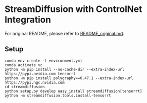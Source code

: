 # StreamDiffusion with ControlNet Integration

For original README, please refer to [README_original.md](./README_original.md).

## Setup

```
conda env create -f environment.yml
conda activate vc
python -m pip install --no-cache-dir --extra-index-url https://pypi.nvidia.com tensorrt
python -m pip install polygraphy==0.47.1 --extra-index-url https://pypi.ngc.nvidia.com
cd streamdiffusion
python setup.py develop easy_install streamdiffusion[tensorrt]
python -m streamdiffusion.tools.install-tensorrt
```
